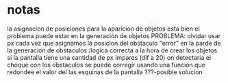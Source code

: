 # notas

la asignacion de posiciones para la aparicion de objetos esta bien
el problema puede estar en la generación de objetos
PROBLEMA: olvidar usar px cada vez que asignamos la posicion del obstaculo
"error" en la parde de la generacion de obstaculos /logica correcta 
a la hora de crear los objetos si la pantalla tiene una cantidad de px impares (dif a 20) on detectaria el choque con los obstaculos
se puede corregir  usando una funcion que redondee el valor del las esquinas de la pantalla ???-posible solucion